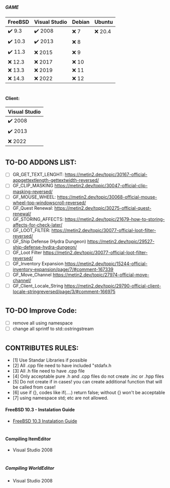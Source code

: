 ##### GAME
|  FreeBSD | Visual Studio | Debian  | Ubuntu           | 
|----------|---------------|---------|------------------|
| ✔️ 9.3   | ✔️ 2008       | ❌ 7  | ❌ 20.4          | 
| ✔️ 10.3  | ✔️ 2013       | ❌ 8  |
| ✔️ 11.3  | ❌ 2015       | ❌ 9  |
| ❌ 12.3  | ❌ 2017       | ❌ 10 |
| ❌ 13.3  | ❌ 2019       | ❌ 11 |
| ❌ 14.3  | ❌ 2022       | ❌ 12 |
#

#### Client:
| Visual Studio     |
|-------------------|
| ✔️ 2008          |
| ✔️ 2013          |
| ❌ 2022          |
#

## TO-DO ADDONS LIST:
- [ ] GR_GET_TEXT_LENGHT: https://metin2.dev/topic/30167-official-appgettextlength-gettextwidth-reversed/
- [ ] GF_CLIP_MASKING https://metin2.dev/topic/30047-official-clip-masking-reversed/
- [ ] GF_MOUSE_WHEEL: https://metin2.dev/topic/30068-official-mouse-wheel-top-windowscroll-reversed/
- [ ] GF_Quest Renewal: https://metin2.dev/topic/30275-official-quest-renewal/
- [ ] GF_STORING_AFFECTS: https://metin2.dev/topic/21679-how-to-storing-affects-for-check-later/
- [ ] GF_LOOT_FILTER: https://metin2.dev/topic/30077-official-loot-filter-reversed/
- [ ] GF_Ship Defense (Hydra Dungeon) https://metin2.dev/topic/29527-ship-defense-hydra-dungeon/
- [ ] GF_Loot Filter https://metin2.dev/topic/30077-official-loot-filter-reversed/
- [ ] GF_Inventory Expansion https://metin2.dev/topic/15244-official-inventory-expansion/page/7/#comment-167339
- [ ] GF_Move_Channel https://metin2.dev/topic/27974-official-move-channel/
- [ ] GF_Client_Locale_String https://metin2.dev/topic/29790-official-client-locale-stringreversed/page/3/#comment-166975
#

## TO-DO Improve Code:
- [ ] remove all using namespace
- [ ] change all sprintf to std::ostringstream 
#

## CONTRIBUTES RULES:
- [1] Use Standar Libraries if possible
- [2] All .cpp file need to have included "stdafx.h
- [3] All .h file need to have .cpp file
- [4] Only acceptable pure .h and .cpp files do not create .inc or .hpp files
- [5] Do not create if in cases! you can create additional function that will be called from case!
- [6] use if {}, codes like if(....) return false; without {} won't be acceptable
- [7] using namespace std; etc are not allowed.

#### FreeBSD 10.3 - Instalation Guide
- [FreeBSD 10.3 Instalation Guide](https://github.com/EclipseShade/Metin2-Source/wiki/FreeBSD-10.3-Instalation-Guide)
#

#### Compiling ItemEditor
- Visual Studio 2008
#

##### Compiling WorldEditor
- Visual Studio 2008
#
